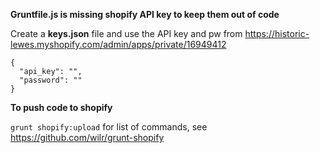 **Gruntfile.js is missing shopify API key to keep them out of code**

Create a **keys.json** file and use the API key and pw from https://historic-lewes.myshopify.com/admin/apps/private/16949412

```
{
  "api_key": "",
  "password": ""
}
```

**To push code to shopify**

```grunt shopify:upload``` for list of commands, see https://github.com/wilr/grunt-shopify